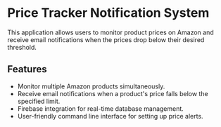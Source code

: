# Price Tracker Notification System 

This application allows users to monitor product prices on Amazon and receive email notifications when the prices drop below their desired threshold.

## Features

- Monitor multiple Amazon products simultaneously.
- Receive email notifications when a product's price falls below the specified limit.
- Firebase integration for real-time database management.
- User-friendly command line interface for setting up price alerts.
